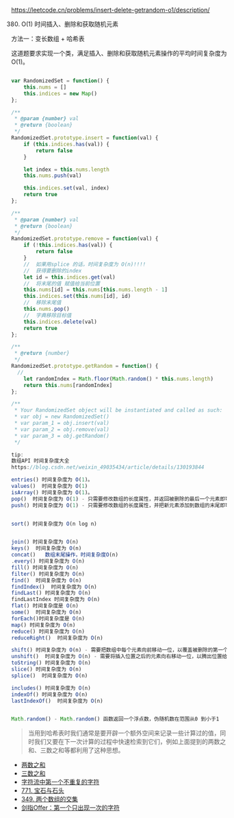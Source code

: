 
https://leetcode.cn/problems/insert-delete-getrandom-o1/description/

380. O(1) 时间插入、删除和获取随机元素

方法一：变长数组 + 哈希表

这道题要求实现一个类，满足插入、删除和获取随机元素操作的平均时间复杂度为 O(1)。

```js

var RandomizedSet = function() {
    this.nums = []
    this.indices = new Map()
};

/** 
 * @param {number} val
 * @return {boolean}
 */
RandomizedSet.prototype.insert = function(val) {
    if (this.indices.has(val)) {
        return false
    }

    let index = this.nums.length
    this.nums.push(val)

    this.indices.set(val, index)
    return true
};

/** 
 * @param {number} val
 * @return {boolean}
 */
RandomizedSet.prototype.remove = function(val) {
    if (!this.indices.has(val)) {
        return false
    }
    //  如果用splice 的话，时间复杂度为 O(n)!!!!
    //  获得要删除的index
    let id = this.indices.get(val)
    //  将末尾的值 赋值给当前位置
    this.nums[id] = this.nums[this.nums.length - 1]
    this.indices.set(this.nums[id], id)
    //  移除末尾值  
    this.nums.pop()
    //  字典移除目标值
    this.indices.delete(val)
    return true
};

/**
 * @return {number}
 */
RandomizedSet.prototype.getRandom = function() {
  //  
    let randomIndex = Math.floor(Math.random() * this.nums.length)
    return this.nums[randomIndex]
};

/**
 * Your RandomizedSet object will be instantiated and called as such:
 * var obj = new RandomizedSet()
 * var param_1 = obj.insert(val)
 * var param_2 = obj.remove(val)
 * var param_3 = obj.getRandom()
 */

tip:
数组API 时间复杂度大全
https://blog.csdn.net/weixin_49035434/article/details/130193844

entries() 时间复杂度为 O(1)。
values()  时间复杂度为 O(1)
isArray() 时间复杂度为 O(1)。
pop()  时间复杂度为 O(1) - 只需要修改数组的长度属性，并返回被删除的最后一个元素即可，不需要遍历整个数组。
push() 时间复杂度为 O(1) - 只需要修改数组的长度属性，并把新元素添加到数组的末尾即可，不需要遍历整个数组


sort() 时间复杂度为 O(n log n)


join() 时间复杂度为 O(n)
keys()  时间复杂度为 O(n)
concat()   数组末尾操作，时间复杂度O(n)    
.every() 时间复杂度为 O(n)
fill() 时间复杂度为 O(n)
filter() 时间复杂度为 O(n)
find()  时间复杂度为 O(n)
findIndex()  时间复杂度为 O(n)
findLast() 时间复杂度为 O(n)
findLastIndex 时间复杂度为 O(n)
flat() 时间复杂度是 O(n)
some()  时间复杂度为 O(n)
forEach()时间复杂度是 O(n)
map() 时间复杂度为 O(n)
reduce() 时间复杂度为 O(n)
reduceRight()  时间复杂度为 O(n)

shift() 时间复杂度为 O(n) - 需要把数组中每个元素向前移动一位，以覆盖被删除的第一个元素，并返回被删除的元素。
unshift()  时间复杂度为 O(n) - 需要将插入位置之后的元素向右移动一位，以腾出位置给新元素。这个操作会导致数组中的所有元素向右移动一位
toString() 时间复杂度为 O(n)
slice() 时间复杂度为 O(n)
splice()  时间复杂度为 O(n)

includes() 时间复杂度为 O(n)
indexOf() 时间复杂度为 O(n)
lastIndexOf()  时间复杂度为 O(n)


Math.random() - Math.random() 函数返回一个浮点数，伪随机数在范围从0 到小于1

```

> 当用到哈希表时我们通常是要开辟一个额外空间来记录一些计算过的值，同时我们又要在下一次计算的过程中快速检索到它们，例如上面提到的两数之和、三数之和等都利用了这种思想。

- [两数之和](./数组/两数之和)
- [三数之和](./数组/三数之和)
- [字符流中第一个不重复的字符](./字符串/字符流中第一个不重复的字符.md)
- [771. 宝石与石头](https://leetcode.cn/problems/jewels-and-stones/description/)
- [349. 两个数组的交集](https://leetcode.cn/problems/intersection-of-two-arrays/description/)
- [剑指Offer：第一个只出现一次的字符](https://leetcode.cn/problems/di-yi-ge-zhi-chu-xian-yi-ci-de-zi-fu-lcof/)
